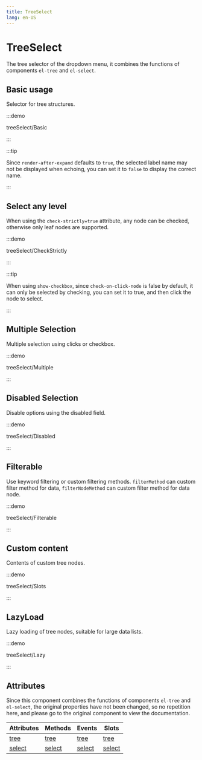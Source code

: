 ```yaml
---
title: TreeSelect
lang: en-US
---
```


# TreeSelect

The tree selector of the dropdown menu,
it combines the functions of components `el-tree` and `el-select`.

## Basic usage

Selector for tree structures.

:::demo

treeSelect/Basic

:::

:::tip

Since `render-after-expand` defaults to `true`,
the selected label name may not be displayed when echoing,
you can set it to `false` to display the correct name.

:::

## Select any level

When using the `check-strictly=true` attribute, any node can be checked,
otherwise only leaf nodes are supported.

:::demo

treeSelect/CheckStrictly

:::

:::tip

When using `show-checkbox`, since `check-on-click-node` is false by default,
it can only be selected by checking, you can set it to true,
and then click the node to select.

:::

## Multiple Selection

Multiple selection using clicks or checkbox.

:::demo

treeSelect/Multiple

:::

## Disabled Selection

Disable options using the disabled field.

:::demo

treeSelect/Disabled

:::

## Filterable

Use keyword filtering or custom filtering methods.
`filterMethod` can custom filter method for data,
`filterNodeMethod` can custom filter method for data node.

:::demo

treeSelect/Filterable

:::

## Custom content

Contents of custom tree nodes.

:::demo

treeSelect/Slots

:::

## LazyLoad

Lazy loading of tree nodes, suitable for large data lists.

:::demo

treeSelect/Lazy

:::

## Attributes

Since this component combines the functions of components `el-tree` and `el-select`,
the original properties have not been changed, so no repetition here,
and please go to the original component to view the documentation.

| Attributes                              | Methods                       | Events                              | Slots                              |
| --------------------------------------- | ----------------------------- | ----------------------------------- | ---------------------------------- |
| [tree](./tree.md#attributes)            | [tree](./tree.md#method)      | [tree](./tree.md#events)            | [tree](./tree.md#slots)            |
| [select](./select.md#select-attributes) | [select](./select.md#methods) | [select](./select.md#select-events) | [select](./select.md#select-slots) |
